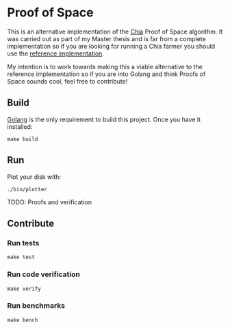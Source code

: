 # Proof of Space

This is an alternative implementation of the [Chia](https://www.chia.net/) Proof of Space algorithm. It was carried out
as part of my Master thesis and is far from a complete implementation so if you are looking for running a Chia farmer 
you should use the [reference implementation](https://github.com/Chia-Network/chia-blockchain).

My intention is to work towards making this a viable alternative to the reference implementation so if you are into
Golang and think Proofs of Space sounds cool, feel free to contribute!

## Build

[Golang](https://golang.org/) is the only requirement to build this project.
Once you have it installed:
```
make build
```

## Run

Plot your disk with:
```
./bin/plotter
```

TODO: Proofs and verification

## Contribute

### Run tests

```
make test
```

### Run code verification

```
make verify
```

### Run benchmarks

```
make bench
```
